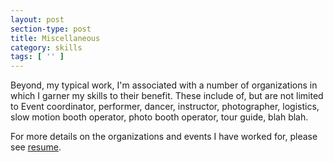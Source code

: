 ```yaml
---
layout: post
section-type: post
title: Miscellaneous
category: skills
tags: [ '' ]
---
```


Beyond, my typical work, I'm associated with a number of organizations in which I garner my skills to their benefit.  These include of, but are not limited to Event coordinator, performer, dancer, instructor, photographer, logistics, slow motion booth operator, photo booth operator, tour guide, blah blah.

For more details on the organizations and events I have worked for, please see <a href = "https://github.com/chris-shum/chris-shum.github.io/raw/master/resumes/Chris_Shum_BAResume.pdf">resume</a>.

